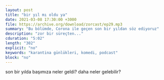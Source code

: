 ```yaml
---
layout: post
title: "bir yıl mı oldu ya"
date: 2021-03-08 17:30:00 +3000
file: https://archive.org/download/zorcast/ep29.mp3
summary: "Bu bölümde, Corona ile geçen son bir yıldan söz ediyoruz"
description: "zor bir süreçten..."
cduration: "5:02" 
length: "302"
explicit: "no" 
keywords: "karantina günlükleri, komedi, podcast"
block: "no" 
---
```




son bir yılda başımıza neler geldi? daha neler gelebilir?